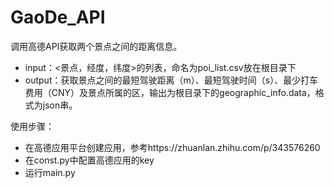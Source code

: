 # GaoDe_API

调用高德API获取两个景点之间的距离信息。

- input：<景点，经度，纬度>的列表，命名为poi_list.csv放在根目录下
- output：获取景点之间的最短驾驶距离（m）、最短驾驶时间（s）、最少打车费用（CNY）及景点所属的区，输出为根目录下的geographic_info.data，格式为json串。

使用步骤：
- 在高德应用平台创建应用，参考https://zhuanlan.zhihu.com/p/343576260
- 在const.py中配置高德应用的key
- 运行main.py